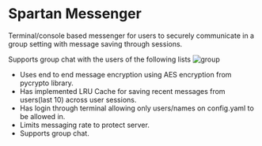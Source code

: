 # Spartan Messenger
Terminal/console based messenger for users to securely communicate in a group setting with message saving through sessions.

Supports group chat with the users of the following lists
![group](https://i.gyazo.com/fdb55a0d42818e44cecf613d103f8da1.png "Group List")

* Uses end to end message encryption using AES encryption from pycrypto library.
* Has implemented LRU Cache for saving recent messages from users(last 10) across user sessions.
* Has login through terminal allowing only users/names on config.yaml to be allowed in.
* Limits messaging rate to protect server.
* Supports group chat. 
